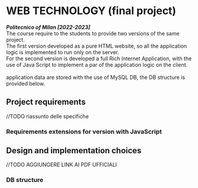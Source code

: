# WEB TECHNOLOGY (final project) 
***Politecnico of Milan [2022-2023]***
<br>
The course require to the students to provide two versions of the same project. <br>
The first version developed as a pure HTML website, so all the application logic is implemented to run only on the server. <br>
For the second version is developed a full Rich Internet Application, with the use of Java Script to implement a par of the application logic on the client. <br>
<br>
application data are stored with the use of MySQL DB, the DB structure is provided below.

## Project requirements

//TODO riassunto delle specifiche

### Requirements extensions for version with JavaScript



## Design and implementation choices

//TODO AGGIUNGERE LINK AI PDF UFFICIALI

### DB structure
